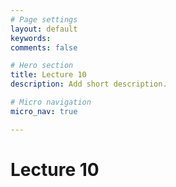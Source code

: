 ```yaml
---
# Page settings
layout: default
keywords:
comments: false

# Hero section
title: Lecture 10
description: Add short description.

# Micro navigation
micro_nav: true

---
```


# Lecture 10

